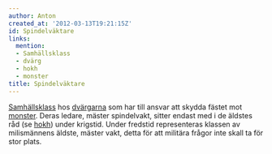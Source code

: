 ```yaml
---
author: Anton
created_at: '2012-03-13T19:21:15Z'
id: Spindelväktare
links:
  mention:
  - Samhällsklass
  - dvärg
  - hokh
  - monster
title: Spindelväktare
---
```


[Samhällsklass] hos [dvärgarna] som har till ansvar att skydda fästet mot [monster]. Deras ledare,
mäster spindelvakt, sitter endast med i de äldstes råd (se [hokh]) under krigstid. Under fredstid
representeras klassen av milismännens äldste, mäster vakt, detta för att militära frågor inte skall
ta för stor plats.

  [Samhällsklass]: Samhällsklass
  [dvärgarna]: dvärg
  [monster]: monster
  [hokh]: hokh
